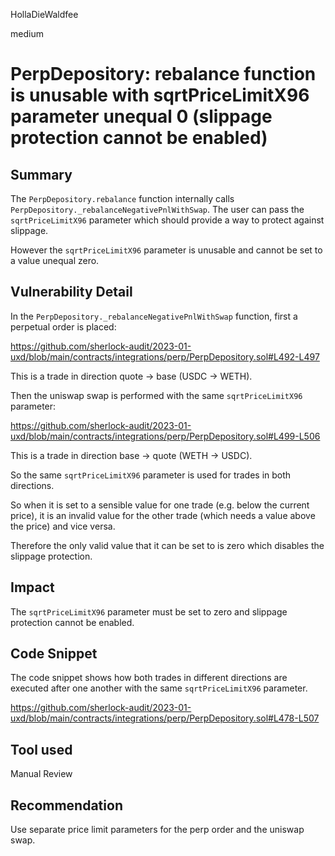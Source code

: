 HollaDieWaldfee

medium

# PerpDepository: rebalance function is unusable with sqrtPriceLimitX96 parameter unequal 0 (slippage protection cannot be enabled)

## Summary
The `PerpDepository.rebalance` function internally calls `PerpDepository._rebalanceNegativePnlWithSwap`.
The user can pass the `sqrtPriceLimitX96` parameter which should provide a way to protect against slippage.

However the `sqrtPriceLimitX96` parameter is unusable and cannot be set to a value unequal zero.

## Vulnerability Detail
In the `PerpDepository._rebalanceNegativePnlWithSwap` function, first a perpetual order is placed:

https://github.com/sherlock-audit/2023-01-uxd/blob/main/contracts/integrations/perp/PerpDepository.sol#L492-L497

This is a trade in direction quote -> base (USDC -> WETH).

Then the uniswap swap is performed with the same `sqrtPriceLimitX96` parameter:

https://github.com/sherlock-audit/2023-01-uxd/blob/main/contracts/integrations/perp/PerpDepository.sol#L499-L506

This is a trade in direction base -> quote (WETH -> USDC).

So the same `sqrtPriceLimitX96` parameter is used for trades in both directions.

So when it is set to a sensible value for one trade (e.g. below the current price), it is an invalid value for the other trade (which needs a value above the price) and vice versa.

Therefore the only valid value that it can be set to is zero which disables the slippage protection.

## Impact
The `sqrtPriceLimitX96` parameter must be set to zero and slippage protection cannot be enabled.

## Code Snippet
The code snippet shows how both trades in different directions are executed after one another with the same `sqrtPriceLimitX96` parameter.

https://github.com/sherlock-audit/2023-01-uxd/blob/main/contracts/integrations/perp/PerpDepository.sol#L478-L507

## Tool used
Manual Review

## Recommendation
Use separate price limit parameters for the perp order and the uniswap swap.
